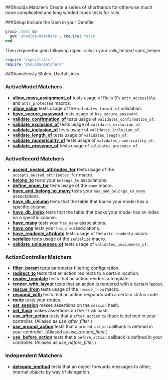 ##Shoulda Matchers
Create a series of shorthands for otherwise much more complicated and long winded rspec tests for rails

###Setup
Include the Gem in your Gemfile
```ruby
group :test do
  gem 'shoulda-matchers', require: false
end
```

Then requirethe gem following rspec-rails in your rails_helper/ spec_helper
```ruby
require 'rspec/rails'
require 'shoulda/matchers'
```


##Shamelessly Stolen, Useful Links
### ActiveModel Matchers

* **[allow_mass_assignment_of](https://github.com/thoughtbot/shoulda-matchers/blob/master/lib/shoulda/matchers/active_model/allow_mass_assignment_of_matcher.rb)**
  tests usage of Rails 3's `attr_accessible` and `attr_protected` macros.
* **[allow_value](https://github.com/thoughtbot/shoulda-matchers/blob/master/lib/shoulda/matchers/active_model/allow_value_matcher.rb)**
  tests usage of the `validates_format_of` validation.
* **[have_secure_password](https://github.com/thoughtbot/shoulda-matchers/blob/master/lib/shoulda/matchers/active_model/have_secure_password_matcher.rb)**
  tests usage of `has_secure_password`.
* **[validate_confirmation_of](https://github.com/thoughtbot/shoulda-matchers/blob/master/lib/shoulda/matchers/active_model/validate_confirmation_of_matcher.rb)**
  tests usage of `validates_confirmation_of`.
* **[validate_exclusion_of](https://github.com/thoughtbot/shoulda-matchers/blob/master/shoulda/matchers/active_model/validate_exclusion_of_matcher.rb)**
  tests usage of `validates_exclusion_of`.
* **[validate_inclusion_of](https://github.com/thoughtbot/shoulda-matchers/blob/master/lib/shoulda/matchers/active_model/validate_inclusion_of_matcher.rb)**
  tests usage of `validates_inclusion_of`.
* **[validate_length_of](https://github.com/thoughtbot/shoulda-matchers/blob/master/lib/shoulda/matchers/active_model/validate_length_of_matcher.rb)**
  tests usage of `validates_length_of`.
* **[validate_numericality_of](https://github.com/thoughtbot/shoulda-matchers/blob/master/lib/shoulda/matchers/active_model/validate_numericality_of_matcher.rb)**
  tests usage of `validates_numericality_of`.
* **[validate_presence_of](https://github.com/thoughtbot/shoulda-matchers/blob/master/lib/shoulda/matchers/active_model/validate_presence_of_matcher.rb)**
  tests usage of `validates_presence_of`.

### ActiveRecord Matchers

* **[accept_nested_attributes_for](https://github.com/thoughtbot/shoulda-matchers/blob/master/lib/shoulda/matchers/active_record/accept_nested_attributes_for_matcher.rb)**
  tests usage of the `accepts_nested_attributes_for` macro.
* **[belong_to](https://github.com/thoughtbot/shoulda-matchers/blob/master/lib/shoulda/matchers/active_record/association_matcher.rb)**
  tests your `belongs_to` associations.
* **[define_enum_for](https://github.com/thoughtbot/shoulda-matchers/blob/master/lib/shoulda/matchers/active_record/define_enum_for_matcher.rb)**
  tests usage of the `enum` macro.
* **[have_and_belong_to_many](https://github.com/thoughtbot/shoulda-matchers/blob/master/lib/shoulda/matchers/active_record/association_matcher.rb)**
  tests your `has_and_belongs_to_many` associations.
* **[have_db_column](https://github.com/thoughtbot/shoulda-matchers/blob/master/lib/shoulda/matchers/active_record/have_db_column_matcher.rb)**
  tests that the table that backs your model has a specific column.
* **[have_db_index](https://github.com/thoughtbot/shoulda-matchers/blob/master/lib/shoulda/matchers/active_record/have_db_index_matcher.rb)**
  tests that the table that backs your model has an index on a specific column.
* **[have_many](https://github.com/thoughtbot/shoulda-matchers/blob/master/lib/shoulda/matchers/active_record/association_matcher.rb)**
  tests your `has_many` associations.
* **[have_one](https://github.com/thoughtbot/shoulda-matchers/blob/master/lib/shoulda/matchers/active_record/association_matcher.rb)**
  tests your `has_one` associations.
* **[have_readonly_attribute](https://github.com/thoughtbot/shoulda-matchers/blob/master/lib/shoulda/matchers/active_record/have_readonly_attribute_matcher.rb)**
  tests usage of the `attr_readonly` macro.
* **[serialize](https://github.com/thoughtbot/shoulda-matchers/blob/master/lib/shoulda/matchers/active_record/serialize_matcher.rb)** tests
  usage of the `serialize` macro.
* **[validate_uniqueness_of](https://github.com/thoughtbot/shoulda-matchers/blob/master/lib/shoulda/matchers/active_record/validate_uniqueness_of_matcher.rb)**
  tests usage of `validates_uniqueness_of`.

### ActionController Matchers

* **[filter_param](https://github.com/thoughtbot/shoulda-matchers/blob/master/lib/shoulda/matchers/action_controller/filter_param_matcher.rb)**
  tests parameter filtering configuration.
* **[redirect_to](https://github.com/thoughtbot/shoulda-matchers/blob/master/lib/shoulda/matchers/action_controller/redirect_to_matcher.rb)**
  tests that an action redirects to a certain location.
* **[render_template](https://github.com/thoughtbot/shoulda-matchers/blob/master/lib/shoulda/matchers/action_controller/render_template_matcher.rb)**
  tests that an action renders a template.
* **[render_with_layout](https://github.com/thoughtbot/shoulda-matchers/blob/master/lib/shoulda/matchers/action_controller/render_with_layout_matcher.rb)**
  tests that an action is rendered with a certain layout.
* **[rescue_from](https://github.com/thoughtbot/shoulda-matchers/blob/master/lib/shoulda/matchers/action_controller/rescue_from_matcher.rb)**
  tests usage of the `rescue_from` macro.
* **[respond_with](https://github.com/thoughtbot/shoulda-matchers/blob/master/lib/shoulda/matchers/action_controller/respond_with_matcher.rb)**
  tests that an action responds with a certain status code.
* **[route](https://github.com/thoughtbot/shoulda-matchers/blob/master/lib/shoulda/matchers/action_controller/route_matcher.rb)** tests
  your routes.
* **[set_session](https://github.com/thoughtbot/shoulda-matchers/blob/master/lib/shoulda/matchers/action_controller/set_session_matcher.rb)**
  makes assertions on the `session` hash.
* **[set_flash](https://github.com/thoughtbot/shoulda-matchers/blob/master/lib/shoulda/matchers/action_controller/set_flash_matcher.rb)**
  makes assertions on the `flash` hash.
* **[use_after_action](https://github.com/thoughtbot/shoulda-matchers/blob/master/lib/shoulda/matchers/action_controller/use_after_action.rb)**
  tests that a `after_action` callback is defined in your controller. (Aliased
  as *use_after_filter*.)
* **[use_around_action](https://github.com/thoughtbot/shoulda-matchers/blob/master/lib/shoulda/matchers/action_controller/use_around_action.rb)**
  tests that a `around_action` callback is defined in your controller. (Aliased
  as *use_around_filter*.)
* **[use_before_action](https://github.com/thoughtbot/shoulda-matchers/blob/master/lib/shoulda/matchers/action_controller/use_before_action.rb)**
  tests that a `before_action` callback is defined in your controller. (Aliased
  as *use_before_filter*.)

### Independent Matchers

* **[delegate_method](https://github.com/thoughtbot/shoulda-matchers/blob/master/lib/shoulda/matchers/independent/delegate_method_matcher.rb)**
  tests that an object forwards messages to other, internal objects by way of
  delegation.
